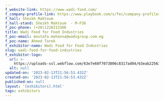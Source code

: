 ```yaml
---
f_website-link: https://www.wadi-food.com/
f_company-profile-link: https://www.playbook.com/s/fec/company-profiles
f_hall: Sheikh Maktoum
f_hall-stand: Sheikh Maktoum  - M-F36
f_poc-phone: (+20)1220213366
title: Wadi Food for Food Industries
f_poc-email: mostafa.mehanna@wadigroup.com.eg
f_poc-name: Ahmed Tarek
f_exhibitor-name: Wadi Food for Food Industries
slug: wadi-food-for-food-industries
f_exhibitor-logo:
  url: >-
    https://uploads-ssl.webflow.com/63e7e60f7073806c8317ad04/63eab22563ffc25c8cd5db5e_MDI3ZQ.png
  alt: null
updated-on: '2023-02-13T21:56:53.432Z'
created-on: '2023-02-13T21:56:53.432Z'
published-on: null
layout: '[exhibitors].html'
tags: exhibitors
---
```



